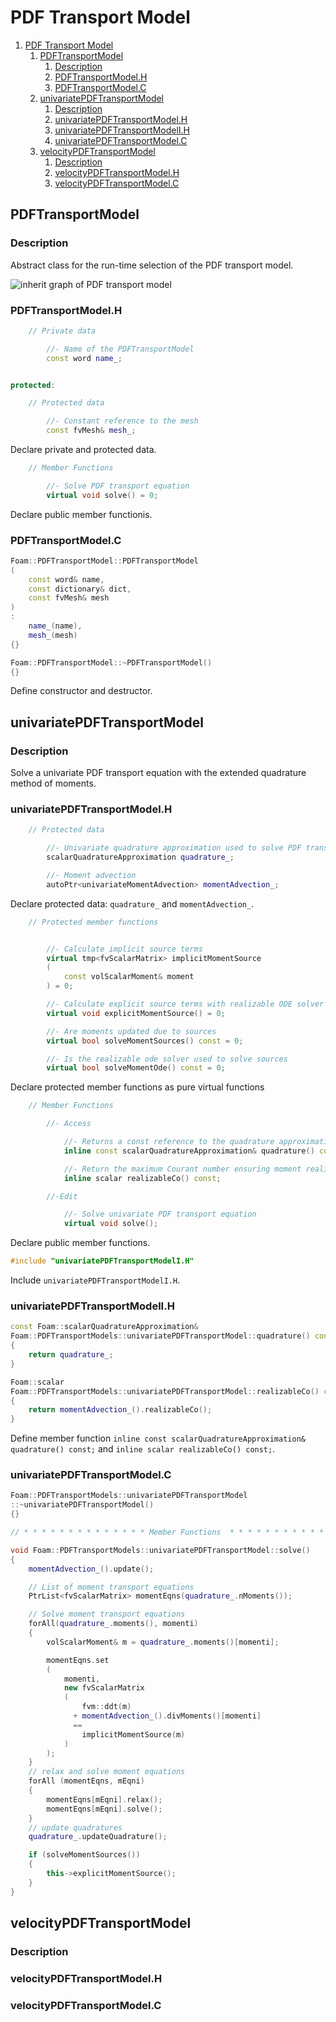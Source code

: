 # PDF Transport Model

1. [PDF Transport Model](#pdf-transport-model)
   1. [PDFTransportModel](#pdftransportmodel)
      1. [Description](#description)
      2. [PDFTransportModel.H](#pdftransportmodelh)
      3. [PDFTransportModel.C](#pdftransportmodelc)
   2. [univariatePDFTransportModel](#univariatepdftransportmodel)
      1. [Description](#description-1)
      2. [univariatePDFTransportModel.H](#univariatepdftransportmodelh)
      3. [univariatePDFTransportModelI.H](#univariatepdftransportmodelih)
      4. [univariatePDFTransportModel.C](#univariatepdftransportmodelc)
   3. [velocityPDFTransportModel](#velocitypdftransportmodel)
      1. [Description](#description-2)
      2. [velocityPDFTransportModel.H](#velocitypdftransportmodelh)
      3. [velocityPDFTransportModel.C](#velocitypdftransportmodelc)

## PDFTransportModel

### Description

Abstract class for the run-time selection of the PDF transport model.

![inherit graph of PDF transport model](./fig/class_foam_1_1_p_d_f_transport_model__inherit__graph.png)

### PDFTransportModel.H

```cpp
    // Private data

        //- Name of the PDFTransportModel
        const word name_;


protected:

    // Protected data

        //- Constant reference to the mesh
        const fvMesh& mesh_;
```

Declare private and protected data.

```cpp
    // Member Functions

        //- Solve PDF transport equation
        virtual void solve() = 0;
```

Declare public member functionis.

### PDFTransportModel.C

```cpp
Foam::PDFTransportModel::PDFTransportModel
(
    const word& name,
    const dictionary& dict,
    const fvMesh& mesh
)
:
    name_(name),
    mesh_(mesh)
{}

Foam::PDFTransportModel::~PDFTransportModel()
{}
```

Define constructor and destructor.

## univariatePDFTransportModel

### Description

Solve a univariate PDF transport equation with the extended quadrature method of moments.

### univariatePDFTransportModel.H

```cpp
    // Protected data

        //- Univariate quadrature approximation used to solve PDF transport
        scalarQuadratureApproximation quadrature_;

        //- Moment advection
        autoPtr<univariateMomentAdvection> momentAdvection_;
```

Declare protected data: `quadrature_` and `momentAdvection_`.

```cpp
    // Protected member functions


        //- Calculate implicit source terms
        virtual tmp<fvScalarMatrix> implicitMomentSource
        (
            const volScalarMoment& moment
        ) = 0;

        //- Calculate explicit source terms with realizable ODE solver
        virtual void explicitMomentSource() = 0;

        //- Are moments updated due to sources
        virtual bool solveMomentSources() const = 0;

        //- Is the realizable ode solver used to solve sources
        virtual bool solveMomentOde() const = 0;
```

Declare protected member functions as pure virtual functions

```cpp
    // Member Functions

        //- Access

            //- Returns a const reference to the quadrature approximation
            inline const scalarQuadratureApproximation& quadrature() const;

            //- Return the maximum Courant number ensuring moment realizability
            inline scalar realizableCo() const;

        //-Edit

            //- Solve univariate PDF transport equation
            virtual void solve();
```

Declare public member functions.

```cpp
#include "univariatePDFTransportModelI.H"
```

Include `univariatePDFTransportModelI.H`.

### univariatePDFTransportModelI.H

```cpp
const Foam::scalarQuadratureApproximation&
Foam::PDFTransportModels::univariatePDFTransportModel::quadrature() const
{
    return quadrature_;
}

Foam::scalar
Foam::PDFTransportModels::univariatePDFTransportModel::realizableCo() const
{
    return momentAdvection_().realizableCo();
}
```

Define member function `inline const scalarQuadratureApproximation& quadrature() const;` and `inline scalar realizableCo() const;`.

### univariatePDFTransportModel.C

```cpp
Foam::PDFTransportModels::univariatePDFTransportModel
::~univariatePDFTransportModel()
{}

// * * * * * * * * * * * * * * Member Functions  * * * * * * * * * * * * * * //

void Foam::PDFTransportModels::univariatePDFTransportModel::solve()
{
    momentAdvection_().update();

    // List of moment transport equations
    PtrList<fvScalarMatrix> momentEqns(quadrature_.nMoments());

    // Solve moment transport equations
    forAll(quadrature_.moments(), momenti)
    {
        volScalarMoment& m = quadrature_.moments()[momenti];

        momentEqns.set
        (
            momenti,
            new fvScalarMatrix
            (
                fvm::ddt(m)
              + momentAdvection_().divMoments()[momenti]
              ==
                implicitMomentSource(m)
            )
        );
    }
    // relax and solve moment equations
    forAll (momentEqns, mEqni)
    {
        momentEqns[mEqni].relax();
        momentEqns[mEqni].solve();
    }
    // update quadratures
    quadrature_.updateQuadrature();

    if (solveMomentSources())
    {
        this->explicitMomentSource();
    }
}
```

## velocityPDFTransportModel

### Description

### velocityPDFTransportModel.H

### velocityPDFTransportModel.C